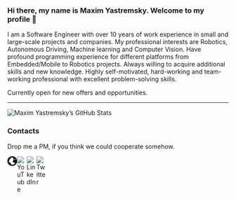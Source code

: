 ### Hi there, my name is Maxim Yastremsky. Welcome to my profile 👋

I am a Software Engineer with over 10 years of work experience in small and large-scale projects and companies. My professional interests are Robotics, Autonomous Driving, Machine learning and Computer Vision. Have profound programming experience for different platforms from Embedded/Mobile to Robotics projects. Always willing to acquire additional skills and new knowledge. Highly self-motivated, hard-working and team-working professional with excellent problem-solving skills.

Currently open for new offers and opportunities.

--- 

<img alt="Maxim Yastremsky’s GitHub Stats" src="https://github-readme-stats.vercel.app/api?username=maxmagazin&show_icons=true&hide-border=true"/>

### Contacts

Drop me a PM, if you think we could cooperate somehow.

[<img align="left" alt="Email" width="22px" src="https://raw.githubusercontent.com/iconic/open-iconic/master/svg/globe.svg" />][mail]
[<img align="left" alt="YouTube" width="22px" src="https://cdn.jsdelivr.net/npm/simple-icons@v3/icons/youtube.svg" />][youtube]
[<img align="left" alt="LinkedIn" width="22px" src="https://cdn.jsdelivr.net/npm/simple-icons@v3/icons/linkedin.svg" />][linkedin]
[<img align="left" alt="Twitter" width="22px" src="https://cdn.jsdelivr.net/npm/simple-icons@v3/icons/twitter.svg" />][twitter]

[mail]: mailto:yastrems@gmail.com
[youtube]: https://www.youtube.com/channel/UCj2DGfdwoyE0CoKdv_kXXhg
[linkedin]: https://www.linkedin.com/in/myastremsky/
[twitter]: https://twitter.com/MaxMagazin


<!--
Here are some ideas to get you started:

- 🔭 I’m currently working on ...
- 🌱 I’m currently learning ...
- 👯 I’m looking to collaborate on ...
- 🤔 I’m looking for help with ...
- 💬 Ask me about ...
- 📫 How to reach me: ...
- 😄 Pronouns: ...
- ⚡ Fun fact: ...
-->
